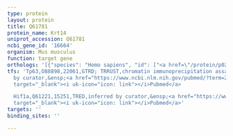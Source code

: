 ```yaml
---
type: protein
layout: protein
title: Q61781
protein_name: Krt14
uniprot_accession: Q61781
ncbi_gene_id: '16664'
organism: Mus musculus
function: target gene
orthologs: '[{"species": "Homo sapiens", "id": ["<a href=\"/protein/p02533\">P02533</a>"]}, {"species": "Rattus norvegicus", "id": ["Q6IFV1"]}]'
tfs: 'Tp63,O88898,22061,GTRD; TRRUST,chromatin immunoprecipitation assay; inferred
  by curator,&ensp;<a href="https://www.ncbi.nlm.nih.gov/pubmed/?term=29087512%5Buid%5D+OR+27924024%5Buid%5D+OR+16601749%5Buid%5D"
  target="_blank"><i uk-icon="icon: link"></i>Pubmed</a>

  Hif1a,Q61221,15251,TRED,inferred by curator,&ensp;<a href="https://www.ncbi.nlm.nih.gov/pubmed/?term=17202159%5Buid%5D"
  target="_blank"><i uk-icon="icon: link"></i>Pubmed</a>'
targets: ''
binding_sites: ''

---
```

